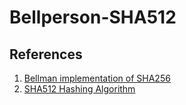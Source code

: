 # Bellperson-SHA512

## References
1. [Bellman implementation of SHA256](https://github.com/zkcrypto/bellman/blob/main/src/gadgets/sha256.rs)
2. [SHA512 Hashing Algorithm](https://www.brainkart.com/article/Secure-Hash-Algorithm-(SHA)_8450/)
